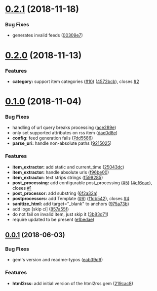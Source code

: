 # [0.2.1](https://github.com/gildesmarais/html2rss/compare/v0.2.0...v0.2.1) (2018-11-18)


### Bug Fixes

* generates invalid feeds ([00309e7](https://github.com/gildesmarais/html2rss/commit/00309e7))



# [0.2.0](https://github.com/gildesmarais/html2rss/compare/v0.1.0...v0.2.0) (2018-11-13)


### Features

* **category:** support item categories ([#10](https://github.com/gildesmarais/html2rss/issues/10)) ([4572bcb](https://github.com/gildesmarais/html2rss/commit/4572bcb)), closes [#2](https://github.com/gildesmarais/html2rss/issues/2)



# [0.1.0](https://github.com/gildesmarais/html2rss/compare/v0.0.1...v0.1.0) (2018-11-04)


### Bug Fixes

* handling of url query breaks processing ([ace289e](https://github.com/gildesmarais/html2rss/commit/ace289e))
* only set supported attributes on rss item ([dae0d8e](https://github.com/gildesmarais/html2rss/commit/dae0d8e))
* **config:** feed generation fails ([7dd5586](https://github.com/gildesmarais/html2rss/commit/7dd5586))
* **parse_uri:** handle non-absolute paths ([9215025](https://github.com/gildesmarais/html2rss/commit/9215025))


### Features

* **item_extractor:** add static and current_time ([25043dc](https://github.com/gildesmarais/html2rss/commit/25043dc))
* **item_extractor:** handle absolute urls ([f96be00](https://github.com/gildesmarais/html2rss/commit/f96be00))
* **item_extractor:** text strips strings ([f598285](https://github.com/gildesmarais/html2rss/commit/f598285))
* **post_processing:** add configurable post_processing ([#5](https://github.com/gildesmarais/html2rss/issues/5)) ([4cf6cac](https://github.com/gildesmarais/html2rss/commit/4cf6cac)), closes [#1](https://github.com/gildesmarais/html2rss/issues/1)
* **post_processor:** add substring ([6f2a32a](https://github.com/gildesmarais/html2rss/commit/6f2a32a))
* **postprocessors:** add Template ([#6](https://github.com/gildesmarais/html2rss/issues/6)) ([f1db542](https://github.com/gildesmarais/html2rss/commit/f1db542)), closes [#4](https://github.com/gildesmarais/html2rss/issues/4)
* **sanitize_html:** add target="_blank" to anchors ([975a73b](https://github.com/gildesmarais/html2rss/commit/975a73b))
* add logo [skip ci] ([857a55f](https://github.com/gildesmarais/html2rss/commit/857a55f))
* do not fail on invalid item, just skip it ([3b83d71](https://github.com/gildesmarais/html2rss/commit/3b83d71))
* require updated to be present ([e1bedae](https://github.com/gildesmarais/html2rss/commit/e1bedae))



## [0.0.1](https://github.com/gildesmarais/html2rss/compare/219cac8...v0.0.1) (2018-06-03)


### Bug Fixes

* gem's version and readme-typos ([eab39d9](https://github.com/gildesmarais/html2rss/commit/eab39d9))


### Features

* **html2rss:** add initial version of the html2rss gem ([219cac8](https://github.com/gildesmarais/html2rss/commit/219cac8))



